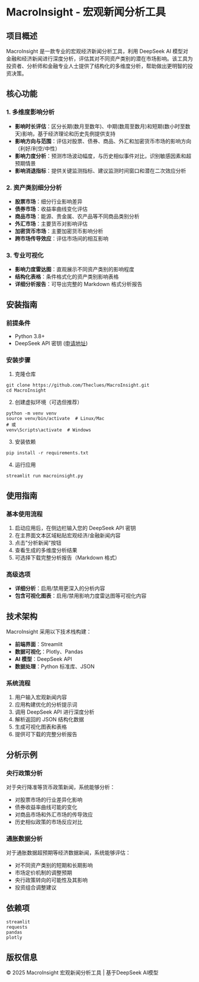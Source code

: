# MacroInsight - 宏观新闻分析工具

## 项目概述

MacroInsight 是一款专业的宏观经济新闻分析工具，利用 DeepSeek AI 模型对金融和经济新闻进行深度分析，评估其对不同资产类别的潜在市场影响。该工具为投资者、分析师和金融专业人士提供了结构化的多维度分析，帮助做出更明智的投资决策。

## 核心功能

### 1. 多维度影响分析
- **影响时长评估**：区分长期(数月至数年)、中期(数周至数月)和短期(数小时至数天)影响，基于经济理论和历史先例提供支持
- **影响方向与范围**：评估对股票、债券、商品、外汇和加密货币市场的影响方向（利好/利空/中性）
- **影响力度分析**：预测市场波动幅度，与历史相似事件对比，识别敏感因素和超预期情景
- **影响消退指标**：提供关键监测指标、建议监测时间窗口和潜在二次效应分析

### 2. 资产类别细分分析
- **股票市场**：细分行业影响差异
- **债券市场**：收益率曲线变化评估
- **商品市场**：能源、贵金属、农产品等不同商品类别分析
- **外汇市场**：主要货币对影响评估
- **加密货币市场**：主要加密货币影响分析
- **跨市场传导效应**：评估市场间的相互影响

### 3. 专业可视化
- **影响力度雷达图**：直观展示不同资产类别的影响程度
- **结构化表格**：条件格式化的资产类别影响表格
- **详细分析报告**：可导出完整的 Markdown 格式分析报告



## 安装指南

### 前提条件
- Python 3.8+
- DeepSeek API 密钥 ([申请地址](https://www.deepseek.com))

### 安装步骤

1. 克隆仓库
```
git clone https://github.com/Theclues/MacroInsight.git
cd MacroInsight
```

2. 创建虚拟环境（可选但推荐）
```
python -m venv venv
source venv/bin/activate  # Linux/Mac
# 或
venv\Scripts\activate  # Windows
```

3. 安装依赖
```
pip install -r requirements.txt
```

4. 运行应用
```
streamlit run macroinsight.py
```

## 使用指南

### 基本使用流程
1. 启动应用后，在侧边栏输入您的 DeepSeek API 密钥
2. 在主界面文本区域粘贴宏观经济/金融新闻内容
3. 点击"分析新闻"按钮
4. 查看生成的多维度分析结果
5. 可选择下载完整分析报告（Markdown 格式）

### 高级选项
- **详细分析**：启用/禁用更深入的分析内容
- **包含可视化图表**：启用/禁用影响力度雷达图等可视化内容

## 技术架构

MacroInsight 采用以下技术栈构建：

- **前端界面**：Streamlit
- **数据可视化**：Plotly、Pandas
- **AI 模型**：DeepSeek API
- **数据处理**：Python 标准库、JSON

### 系统流程
1. 用户输入宏观新闻内容
2. 应用构建优化的分析提示词
3. 调用 DeepSeek API 进行深度分析
4. 解析返回的 JSON 结构化数据
5. 生成可视化图表和表格
6. 提供可下载的完整分析报告

## 分析示例

### 央行政策分析
对于央行降准等货币政策新闻，系统能够分析：
- 对股票市场的行业差异化影响
- 债券收益率曲线可能的变化
- 对商品市场和外汇市场的传导效应
- 历史相似政策的市场反应对比

### 通胀数据分析
对于通胀数据超预期等经济数据新闻，系统能够评估：
- 对不同资产类别的短期和长期影响
- 市场定价机制的调整预期
- 央行政策转向的可能性及其影响
- 投资组合调整建议

## 依赖项

```
streamlit
requests
pandas
plotly
```

## 版权信息

© 2025 MacroInsight 宏观新闻分析工具 | 基于DeepSeek AI模型

